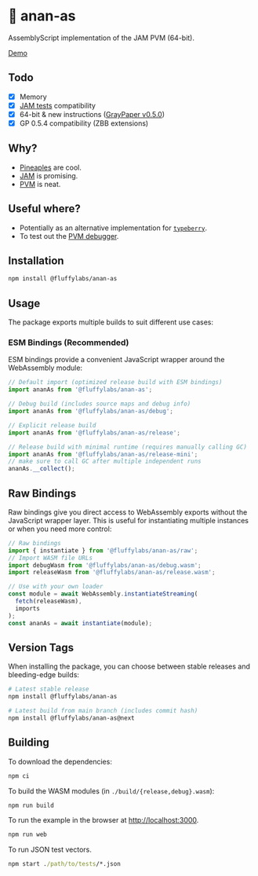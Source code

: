 # 🍍 anan-as

AssemblyScript implementation of the JAM PVM (64-bit).

[Demo](https://todr.me/anan-as)

## Todo

- [x] Memory
- [x] [JAM tests](https://github.com/w3f/jamtestvectors/pull/3) compatibility
- [x] 64-bit & new instructions ([GrayPaper v0.5.0](https://graypaper.fluffylabs.dev))
- [x] GP 0.5.4 compatibility (ZBB extensions)

## Why?

- [Pineaples](https://en.wikipedia.org/wiki/Ananas) are cool.
- [JAM](https://graypaper.com/) is promising.
- [PVM](https://github.com/paritytech/polkavm) is neat.

## Useful where?

- Potentially as an alternative implementation for [`typeberry`](https://github.com/fluffylabs).
- To test out the [PVM debugger](https://pvm.fluffylabs.dev).

## Installation

```bash
npm install @fluffylabs/anan-as
```

## Usage

The package exports multiple builds to suit different use cases:

### ESM Bindings (Recommended)

ESM bindings provide a convenient JavaScript wrapper around the WebAssembly module:

```javascript
// Default import (optimized release build with ESM bindings)
import ananAs from '@fluffylabs/anan-as';

// Debug build (includes source maps and debug info)
import ananAs from '@fluffylabs/anan-as/debug';

// Explicit release build
import ananAs from '@fluffylabs/anan-as/release';

// Release build with minimal runtime (requires manually calling GC)
import ananAs from '@fluffylabs/anan-as/release-mini';
// make sure to call GC after multiple independent runs
ananAs.__collect();

```

## Raw Bindings

Raw bindings give you direct access to WebAssembly exports
without the JavaScript wrapper layer.
This is useful for instantiating multiple instances or when you need more control:

```javascript
// Raw bindings
import { instantiate } from '@fluffylabs/anan-as/raw';
// Import WASM file URLs
import debugWasm from '@fluffylabs/anan-as/debug.wasm';
import releaseWasm from '@fluffylabs/anan-as/release.wasm';

// Use with your own loader
const module = await WebAssembly.instantiateStreaming(
  fetch(releaseWasm),
  imports
);
const ananAs = await instantiate(module);

```

## Version Tags

When installing the package, you can choose between stable releases
and bleeding-edge builds:

```bash
# Latest stable release
npm install @fluffylabs/anan-as

# Latest build from main branch (includes commit hash)
npm install @fluffylabs/anan-as@next
```

## Building

To download the dependencies:

```cmd
npm ci
```

To build the WASM modules (in `./build/{release,debug}.wasm`):

```cmd
npm run build
```

To run the example in the browser at [http://localhost:3000](http://localhost:3000).

```cmd
npm run web
```

To run JSON test vectors.

```cmd
npm start ./path/to/tests/*.json
```
